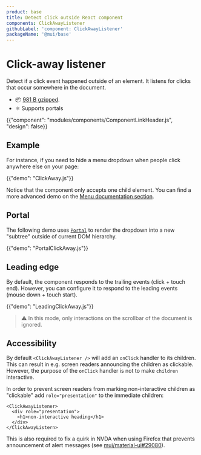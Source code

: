 ```yaml
---
product: base
title: Detect click outside React component
components: ClickAwayListener
githubLabel: 'component: ClickAwayListener'
packageName: '@mui/base'
---
```


# Click-away listener

<p class="description">Detect if a click event happened outside of an element. It listens for clicks that occur somewhere in the document.</p>

- 📦 [981 B gzipped](/size-snapshot).
- ⚛️ Supports portals

{{"component": "modules/components/ComponentLinkHeader.js", "design": false}}

## Example

For instance, if you need to hide a menu dropdown when people click anywhere else on your page:

{{"demo": "ClickAway.js"}}

Notice that the component only accepts one child element.
You can find a more advanced demo on the [Menu documentation section](/components/menus/#menulist-composition).

## Portal

The following demo uses [`Portal`](/base/react-portal/) to render the dropdown into a new "subtree" outside of current DOM hierarchy.

{{"demo": "PortalClickAway.js"}}

## Leading edge

By default, the component responds to the trailing events (click + touch end).
However, you can configure it to respond to the leading events (mouse down + touch start).

{{"demo": "LeadingClickAway.js"}}

> ⚠️ In this mode, only interactions on the scrollbar of the document is ignored.

## Accessibility

By default `<ClickAwayListener />` will add an `onClick` handler to its children.
This can result in e.g. screen readers announcing the children as clickable.
However, the purpose of the `onClick` handler is not to make `children` interactive.

In order to prevent screen readers from marking non-interactive children as "clickable" add `role="presentation"` to the immediate children:

```tsx
<ClickAwayListener>
  <div role="presentation">
    <h1>non-interactive heading</h1>
  </div>
</ClickAwayListern>
```

This is also required to fix a quirk in NVDA when using Firefox that prevents announcement of alert messages (see [mui/material-ui#29080](https://github.com/mui/material-ui/issues/29080)).
